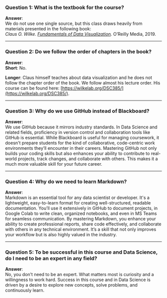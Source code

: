 ### Question 1: What is the textbook for the course?

**Answer**:  
We do not use one single source, but this class draws heavily from materials presented in the following book:  
*Claus O. Wilke. [Fundamentals of Data Visualization](https://clauswilke.com/dataviz/).* O’Reilly Media, 2019.

---

### Question 2: Do we follow the order of chapters in the book?

**Answer**:  
**Short**: No.

**Longer**: Claus himself teaches about data visualization and he does not follow the chapter order of the book. We follow almost his lecture order. His course can be found here: [https://wilkelab.org/DSC385/](https://wilkelab.org/DSC385/).

---

### Question 3: Why do we use GitHub instead of Blackboard?

**Answer**:  
We use GitHub because it mirrors industry standards. In Data Science and related fields, proficiency in version control and collaboration tools like GitHub is essential. While Blackboard is useful for managing coursework, it doesn't prepare students for the kind of collaborative, code-centric work environments they’ll encounter in their careers. Mastering GitHub not only builds your coding skills but also enhances your ability to contribute to real-world projects, track changes, and collaborate with others. This makes it a much more valuable skill for your future career.

---

### Question 4: Why do we need to learn Markdown?

**Answer**:  
Markdown is an essential tool for any data scientist or developer. It's a lightweight, easy-to-learn format for creating well-structured, readable documentation. You’ll use it extensively in GitHub to document projects, in Google Colab to write clean, organized notebooks, and even in MS Teams for seamless communication. By mastering Markdown, you enhance your ability to create professional reports, share code effectively, and collaborate with others in any technical environment. It’s a skill that not only improves your workflow but is also highly valued in the industry.

---

### Question 5: To be successful in this course and Data Science, do I need to be an expert in any field?

**Answer**:  
No, you don’t need to be an expert. What matters most is curiosity and a willingness to work hard. Success in this course and in Data Science is driven by a desire to explore new concepts, solve problems, and continuously learn. 
